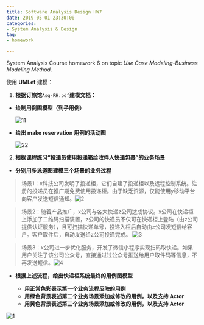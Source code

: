 ```yaml
---
title: Software Analysis Design HW7
date: 2019-05-01 23:30:00
categories:
- System Analysis & Design
tag:
- homework

---
```


System Analysis Course homework 6 on topic *Use Case Modeling-Business Modeling Method*.



使用 **UMLet** 建模：

1. **根据订旅馆**`Asg-RH.pdf`**建模文档：**

  - **绘制用例图模型（到子用例）**

    ![11](https://ww1.yunjiexi.club/2019/06/04/HhxfF.jpg)

  - **给出 make reservation 用例的活动图**

    ![22](https://ww2.yunjiexi.club/2019/06/04/HhaEL.jpg)

2. **根据课程练习“投递员使用投递箱给收件人快递包裹”的业务场景**

  - **分别用多泳道图建模三个场景的业务过程**

> 场景1：x科技公司发明了投递柜，它们自建了投递柜以及远程控制系统。注册的投递员在推广期免费使用投递柜。由于缺乏资源，仅能使用y移动平台向客户发送短信通知。![2](https://ww1.yunjiexi.club/2019/06/04/HlDaj.jpg)


> 场景2：随着产品推广，x公司与各大快递z公司达成协议。x公司在快递柜上添加了二维码扫描装置，z公司的快递员不仅可在快递柜上登陆（由z公司提供认证服务），且可扫描快递单号，投递入柜后自动由z公司发短信给客户。客户取件后，自动发送给z公司投递完成。
![3](https://ww2.yunjiexi.club/2019/06/04/Hl6OB.jpg)



> 场景3：x公司进一步优化服务，开发了微信小程序实现扫码取快递。如果用户关注了该公司公众号，直接通过过公众号推送给用户取件码等信息，不再发送短信。![4](https://ww2.yunjiexi.club/2019/06/04/HhiDN.jpg)



  - **根据上述流程，给出快递柜系统最终的用例图模型**

    - **用正常色彩表示第一个业务流程反映的用例**
    - **用绿色背景表述第二个业务场景添加或修改的用例，以及支持 Actor**
    - **用黄色背景表述第三个业务场景添加或修改的用例，以及支持 Actor**

![1](https://ww1.yunjiexi.club/2019/06/04/Hl0bh.jpg)
